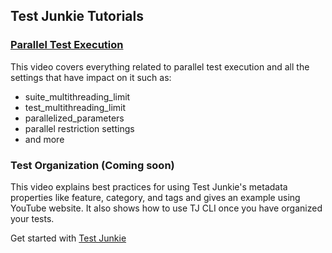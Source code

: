 ## Test Junkie Tutorials

### [Parallel Test Execution](https://www.youtube.com/watch?v=fK_8Jp6Rmg8) 
This video covers everything related to parallel test execution and all the settings that have impact on it such as:

- suite_multithreading_limit
- test_multithreading_limit
- parallelized_parameters
- parallel restriction settings
- and more

### Test Organization (Coming soon) 
This video explains best practices for using Test Junkie's metadata properties like feature, category, 
and tags and gives an example using YouTube website. It also shows how to use TJ CLI once you have organized your tests.

Get started with [Test Junkie](https://www.test-junkie.com/get-started/)